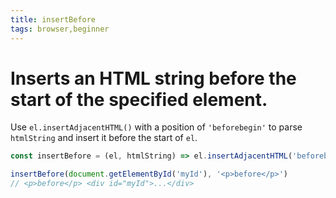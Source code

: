 ```yaml
---
title: insertBefore
tags: browser,beginner
---
```


# Inserts an HTML string before the start of the specified element.

Use `el.insertAdjacentHTML()` with a position of `'beforebegin'` to parse `htmlString` and insert it before the start of `el`.

```js
const insertBefore = (el, htmlString) => el.insertAdjacentHTML('beforebegin', htmlString)
```

```js
insertBefore(document.getElementById('myId'), '<p>before</p>')
// <p>before</p> <div id="myId">...</div>
```
